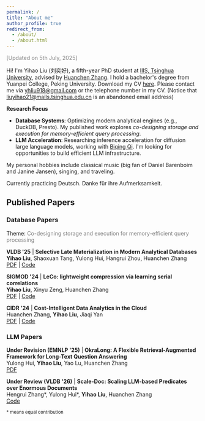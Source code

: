 ```yaml
---
permalink: /
title: "About me"
author_profile: true
redirect_from: 
  - /about/
  - /about.html
---
```

<font color=grey> [Updated on 5th July, 2025]</font>

Hi! I'm Yihao Liu (刘奕好), a fifth-year PhD student at [IIIS, Tsinghua University](https://iiis.tsinghua.edu.cn/en/), advised by [Huanchen Zhang](https://people.iiis.tsinghua.edu.cn/~huanchen/). I hold a bachelor's degree from Yuanpei College, Peking University. Download my CV [here](../assets/Yihao_Liu_CV.pdf).
Please contact me via yhliu918@gmail.com or the telephone number in my CV. (Notice that liuyihao21@mails.tsinghua.edu.cn is an abandoned email address)


**Research Focus**  
- **Database Systems**: Optimizing modern analytical engines (e.g., DuckDB, Presto). My published work explores *co-designing storage and execution for memory-efficient query processing*.  
- **LLM Acceleration**: Researching inference acceleration for diffusion large language models, working with [Biqing Qi](https://biqing-qi.github.io/). I'm looking for opportunities to build efficient LLM infrastructure.


My personal hobbies include classical music (big fan of Daniel Barenboim and Janine Jansen), singing, and traveling. 

Currently practicing Deutsch. Danke für ihre Aufmerksamkeit.


## Published Papers

### Database Papers
  Theme: <font color=grey>Co-designing storage and execution for memory-efficient query processing </font>

  **VLDB '25** | **Selective Late Materialization in Modern Analytical Databases**  
  **Yihao Liu**, Shaoxuan Tang, Yulong Hui, Hangrui Zhou, Huanchen Zhang  
  [PDF](link) | [Code](https://github.com/yhliu918/duckdb/tree/latest) 

  **SIGMOD '24** | **LeCo: lightweight compression via learning serial correlations**  
  **Yihao Liu**, Xinyu Zeng, Huanchen Zhang  
  [PDF](https://dl.acm.org/doi/10.1145/3639320) | [Code](https://github.com/yhliu918/Learn-to-Compress) 

  **CIDR '24** | **Cost-Intelligent Data Analytics in the Cloud**  
  Huanchen Zhang, **Yihao Liu**, Jiaqi Yan  
  [PDF](https://www.cidrdb.org/cidr2024/papers/p78-zhang.pdf) | [Code](https://github.com/yhliu918/presto-oss-new) 


### LLM Papers 

  **Under Revision (EMNLP '25)** | **OkraLong: A Flexible Retrieval-Augmented Framework for Long-Text Question Answering**  
  Yulong Hui, **Yihao Liu**, Yao Lu, Huanchen Zhang  
  [PDF](https://arxiv.org/abs/2503.02603) 

  **Under Review (VLDB '26)** | **Scale-Doc: Scaling LLM-based Predicates over Enormous Documents**  
  Hengrui Zhang\*, Yulong Hui\*, **Yihao Liu**, Huanchen Zhang  
  [Code](https://github.com/Seurgul/ScaleDoc) 

<small>* means equal contribution

